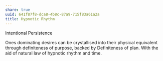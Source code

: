```yaml
---
share: true
uuid: 641f87f8-dca8-4b8c-87a9-715f83a61a2a
title: Hypnotic Rhythm
---
```

Intentional Persistence

Ones dominating desires can be crystallised into their physical equivalent through definiteness of purpose, backed by Definiteness of plan. With the aid of natural law of hypnotic rhythm and time.